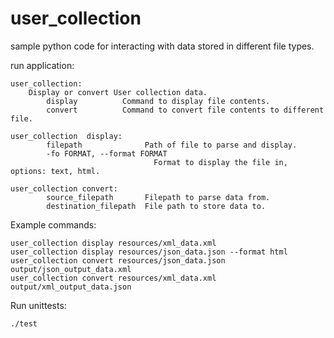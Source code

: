 # user_collection
sample python code for interacting with data stored in different file types.

run application:

	user_collection:
		Display or convert User collection data.
		    display          Command to display file contents.
		    convert          Command to convert file contents to different file.

	user_collection  display:
			filepath              Path of file to parse and display.
			-fo FORMAT, --format FORMAT
			                        Format to display the file in, options: text, html.
		                        
	user_collection convert:
			source_filepath       Filepath to parse data from.
			destination_filepath  File path to store data to.
			

Example commands:

	user_collection display resources/xml_data.xml
	user_collection display resources/json_data.json --format html
	user_collection convert resources/json_data.json output/json_output_data.xml 
	user_collection convert resources/xml_data.xml output/xml_output_data.json 
	
Run unittests:

	./test
